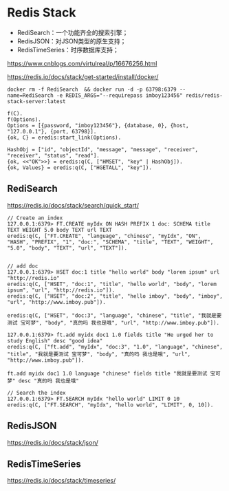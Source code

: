 # Redis Stack
* RediSearch：一个功能齐全的搜索引擎；
* RedisJSON：对JSON类型的原生支持；
* RedisTimeSeries：时序数据库支持；

https://www.cnblogs.com/virtulreal/p/16676256.html

https://redis.io/docs/stack/get-started/install/docker/
```
docker rm -f RediSearch  && docker run -d -p 63798:6379 --name=RediSearch -e REDIS_ARGS="--requirepass imboy123456" redis/redis-stack-server:latest

f(C).
f(Options).
Options = [{password, "imboy123456"}, {database, 0}, {host, "127.0.0.1"}, {port, 63798}].
{ok, C} = eredis:start_link(Options).

HashObj = ["id", "objectId", "message", "message", "receiver", "receiver", "status", "read"].
{ok, <<"OK">>} = eredis:q(C, ["HMSET", "key" | HashObj]).
{ok, Values} = eredis:q(C, ["HGETALL", "key"]).

```

## RediSearch

https://redis.io/docs/stack/search/quick_start/
```
// Create an index
127.0.0.1:6379> FT.CREATE myIdx ON HASH PREFIX 1 doc: SCHEMA title TEXT WEIGHT 5.0 body TEXT url TEXT
eredis:q(C, ["FT.CREATE", "language", "chinese", "myIdx", "ON", "HASH", "PREFIX", "1", "doc:", "SCHEMA", "title", "TEXT", "WEIGHT", "5.0", "body", "TEXT", "url", "TEXT"]).


// add doc
127.0.0.1:6379> HSET doc:1 title "hello world" body "lorem ipsum" url "http://redis.io"
eredis:q(C, ["HSET", "doc:1", "title", "hello world", "body", "lorem ipsum", "url", "http://redis.io"]).
eredis:q(C, ["HSET", "doc:2", "title", "hello imboy", "body", "imboy", "url", "http://www.imboy.pub"]).

eredis:q(C, ["HSET", "doc:3", "language", "chinese", "title", "我就是要测试 宝可梦", "body", "真的吗 我也是哦", "url", "http://www.imboy.pub"]).

127.0.0.1:6379> ft.add myidx doc1 1.0 fields title "He urged her to study English" desc "good idea"
eredis:q(C, ["ft.add", "myIdx", "doc:3", "1.0", "language", "chinese", "title", "我就是要测试 宝可梦", "body", "真的吗 我也是哦", "url", "http://www.imboy.pub"]).

ft.add myidx doc1 1.0 language "chinese" fields title "我就是要测试 宝可梦" desc "真的吗 我也是哦"

// Search the index
127.0.0.1:6379> FT.SEARCH myIdx "hello world" LIMIT 0 10
eredis:q(C, ["FT.SEARCH", "myIdx", "hello world", "LIMIT", 0, 10]).

```

## RedisJSON
https://redis.io/docs/stack/json/

## RedisTimeSeries
https://redis.io/docs/stack/timeseries/
